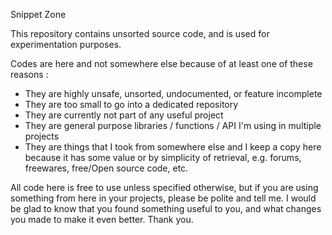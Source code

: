 Snippet Zone

This repository contains unsorted source code, and is used for experimentation purposes.

Codes are here and not somewhere else because of at least one of these reasons :

* They are highly unsafe, unsorted, undocumented, or feature incomplete
* They are too small to go into a dedicated repository
* They are currently not part of any useful project
* They are general purpose libraries / functions / API I'm using in multiple projects
* They are things that I took from somewhere else and I keep a copy here because it has some value or by simplicity of retrieval, e.g. forums, freewares, free/Open source code, etc.

All code here is free to use unless specified otherwise, but if you are using something from here in your projects, please be polite and tell me. I would be glad to know that you found something useful to you, and what changes you made to make it even better.
Thank you.

